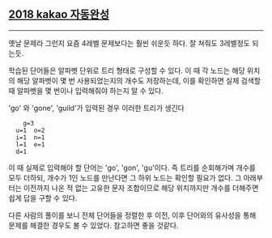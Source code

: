 ## [2018 kakao 자동완성](https://school.programmers.co.kr/learn/courses/30/lessons/17685)

---

옛날 문제라 그런지 요즘 4레벨 문제보다는 훨씬 쉬운듯 하다. 잘 쳐줘도 3레벨정도 되는듯.

학습된 단어들은 알파벳 단위로 트리 형태로 구성할 수 있다. 이 때 각 노드는 해당 위치의 해당 알파벳이 몇 번 사용되었는지의 개수도 저장하는데, 이를 확인하면 실제 검색할 때 알파벳을 몇 번이나 입력해줘야 하는지 알 수 있다.

'go' 와 'gone', 'guild'가 입력된 경우 이러한 트리가 생긴다

        g=3
      u=1  o=2
      i=1  n=1
      l=1  e=1
      d=1

이 때 실제로 입력해야 할 단어는 'go', 'gon', 'gu'이다. 즉 트리를 순회해가며 개수를 모두 더하되, 개수가 1인 노드를 만난다면 그 하위 노드는 확인할 필요가 없다. 그 아래부터는 이전까지 나온 적 없는 고유한 문자 조합이므로 해당 위치까지만 개수를 더해주면 쉽게 답을 구할 수 있다.

다른 사람의 풀이를 보니 전체 단어들을 정렬한 후 이전, 이후 단어와의 유사성을 통해 문제를 해결한 경우도 볼 수 있었다. 참고하면 좋을 것같다.
